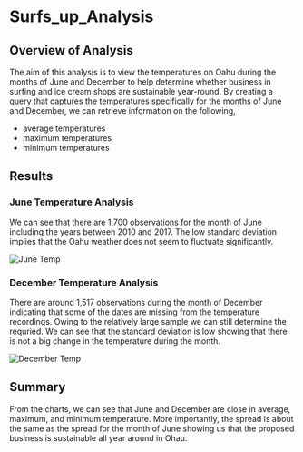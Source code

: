 # Surfs_up_Analysis
## Overview of Analysis
The aim of this analysis is to view the temperatures on Oahu during the months of June and December to help determine whether business in surfing and ice cream shops are sustainable year-round. By creating a query that captures the temperatures specifically for the months of June and December, we can retrieve information on the following,

* average temperatures
* maximum temperatures
* minimum temperatures

## Results
### June Temperature Analysis
We can see that there are 1,700 observations for the month of June including the years between 2010 and 2017. The low standard deviation implies that the Oahu weather does not seem to fluctuate significantly.

![June Temp](https://user-images.githubusercontent.com/94252681/162633653-09b2440a-49b8-48a5-bbd5-ad35150a3d91.png)

### December Temperature Analysis
There are around 1,517 observations during the month of December indicating that some of the dates are missing from the temperature recordings. Owing to the relatively large sample we can still determine the requried. We can see that the standard deviation is low showing that there is not a big change in the temperature during the month. 

![December Temp](https://user-images.githubusercontent.com/94252681/162633667-ba35cfd5-dc1d-4325-9827-15b404654991.png)

## Summary
From the charts, we can see that June and December are close in average, maximum, and minimum temperature. More importantly, the spread is about the same as the spread for the month of June showing us that the proposed business is sustainable all year around in Ohau.
